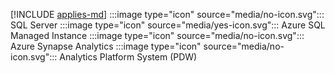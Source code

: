 [!INCLUDE [applies-md](applies-md.md)] :::image type="icon" source="media/no-icon.svg"::: SQL Server :::image type="icon" source="media/yes-icon.svg"::: Azure SQL Managed Instance :::image type="icon" source="media/no-icon.svg"::: Azure Synapse Analytics :::image type="icon" source="media/no-icon.svg"::: Analytics Platform System (PDW) 

